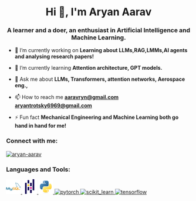 <h1 align="center">Hi 👋, I'm Aryan Aarav</h1>
<h3 align="center">A learner and a doer, an enthusiast in Artificial Intelligence and Machine Learning.</h3>

- 🔭 I’m currently working on **Learning about LLMs,RAG,LMMs,AI agents and analysing research papers!**

- 🌱 I’m currently learning **Attention architecture, GPT models.**

- 💬 Ask me about **LLMs, Transformers, attention networks, Aerospace eng.,**

- 📫 How to reach me **aaravryn@gmail.com**
**aryantrotsky6969@gmail.com**

- ⚡ Fun fact **Mechanical Engineering and Machine Learning both go hand in hand for me!**

<h3 align="left">Connect with me:</h3>
<p align="left">
<a href="https://linkedin.com/in/aryan-aarav" target="blank"><img align="center" src="https://raw.githubusercontent.com/rahuldkjain/github-profile-readme-generator/master/src/images/icons/Social/linked-in-alt.svg" alt="aryan-aarav" height="30" width="40" /></a>
</p>

<h3 align="left">Languages and Tools:</h3>
<p align="left"> <a href="https://www.mysql.com/" target="_blank" rel="noreferrer"> <img src="https://raw.githubusercontent.com/devicons/devicon/master/icons/mysql/mysql-original-wordmark.svg" alt="mysql" width="40" height="40"/> </a> <a href="https://pandas.pydata.org/" target="_blank" rel="noreferrer"> <img src="https://raw.githubusercontent.com/devicons/devicon/2ae2a900d2f041da66e950e4d48052658d850630/icons/pandas/pandas-original.svg" alt="pandas" width="40" height="40"/> </a> <a href="https://www.python.org" target="_blank" rel="noreferrer"> <img src="https://raw.githubusercontent.com/devicons/devicon/master/icons/python/python-original.svg" alt="python" width="40" height="40"/> </a> <a href="https://pytorch.org/" target="_blank" rel="noreferrer"> <img src="https://www.vectorlogo.zone/logos/pytorch/pytorch-icon.svg" alt="pytorch" width="40" height="40"/> </a> <a href="https://scikit-learn.org/" target="_blank" rel="noreferrer"> <img src="https://upload.wikimedia.org/wikipedia/commons/0/05/Scikit_learn_logo_small.svg" alt="scikit_learn" width="40" height="40"/> </a> <a href="https://www.tensorflow.org" target="_blank" rel="noreferrer"> <img src="https://www.vectorlogo.zone/logos/tensorflow/tensorflow-icon.svg" alt="tensorflow" width="40" height="40"/> </a> </p>
